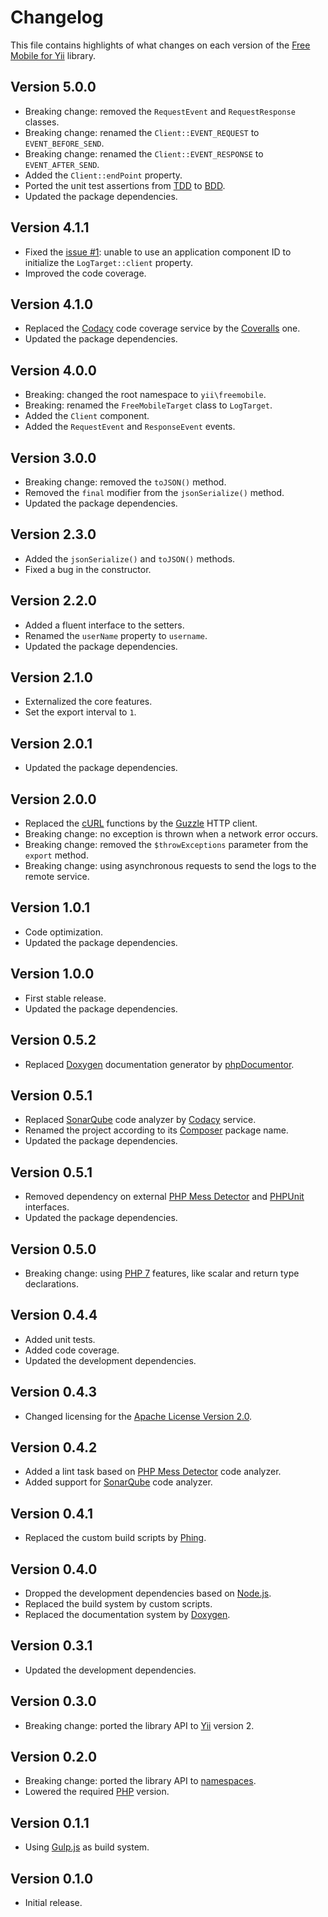 # Changelog
This file contains highlights of what changes on each version of the [Free Mobile for Yii](https://github.com/cedx/yii2-free-mobile) library.

## Version 5.0.0
- Breaking change: removed the `RequestEvent` and `RequestResponse` classes.
- Breaking change: renamed the `Client::EVENT_REQUEST` to `EVENT_BEFORE_SEND`.
- Breaking change: renamed the `Client::EVENT_RESPONSE` to `EVENT_AFTER_SEND`.
- Added the `Client::endPoint` property.
- Ported the unit test assertions from [TDD](https://en.wikipedia.org/wiki/Test-driven_development) to [BDD](https://en.wikipedia.org/wiki/Behavior-driven_development).
- Updated the package dependencies.

## Version 4.1.1
- Fixed the [issue #1](https://github.com/cedx/yii2-free-mobile/issues/1): unable to use an application component ID to initialize the `LogTarget::client` property.
- Improved the code coverage.

## Version 4.1.0
- Replaced the [Codacy](https://www.codacy.com) code coverage service by the [Coveralls](https://coveralls.io) one.
- Updated the package dependencies.

## Version 4.0.0
- Breaking: changed the root namespace to `yii\freemobile`.
- Breaking: renamed the `FreeMobileTarget` class to `LogTarget`.
- Added the `Client` component.
- Added the `RequestEvent` and `ResponseEvent` events.

## Version 3.0.0
- Breaking change: removed the `toJSON()` method.
- Removed the `final` modifier from the `jsonSerialize()` method.
- Updated the package dependencies.

## Version 2.3.0
- Added the `jsonSerialize()` and `toJSON()` methods.
- Fixed a bug in the constructor.

## Version 2.2.0
- Added a fluent interface to the setters.
- Renamed the `userName` property to `username`.
- Updated the package dependencies.

## Version 2.1.0
- Externalized the core features.
- Set the export interval to `1`.

## Version 2.0.1
- Updated the package dependencies.

## Version 2.0.0
- Replaced the [cURL](https://secure.php.net/manual/en/book.curl.php) functions by the [Guzzle](http://guzzlephp.org) HTTP client.
- Breaking change: no exception is thrown when a network error occurs.
- Breaking change: removed the `$throwExceptions` parameter from the `export` method.
- Breaking change: using asynchronous requests to send the logs to the remote service.

## Version 1.0.1
- Code optimization.
- Updated the package dependencies.

## Version 1.0.0
- First stable release.
- Updated the package dependencies.

## Version 0.5.2
- Replaced [Doxygen](http://www.doxygen.org) documentation generator by [phpDocumentor](https://www.phpdoc.org).

## Version 0.5.1
- Replaced [SonarQube](http://www.sonarqube.org) code analyzer by [Codacy](https://www.codacy.com) service.
- Renamed the project according to its [Composer](https://getcomposer.org) package name.
- Updated the package dependencies.

## Version 0.5.1
- Removed dependency on external [PHP Mess Detector](https://phpmd.org) and [PHPUnit](https://phpunit.de) interfaces.
- Updated the package dependencies.

## Version 0.5.0
- Breaking change: using [PHP 7](https://secure.php.net/manual/en/migration70.new-features.php) features, like scalar and return type declarations.

## Version 0.4.4
- Added unit tests.
- Added code coverage.
- Updated the development dependencies.

## Version 0.4.3
- Changed licensing for the [Apache License Version 2.0](http://www.apache.org/licenses/LICENSE-2.0).

## Version 0.4.2
- Added a lint task based on [PHP Mess Detector](http://phpmd.org) code analyzer.
- Added support for [SonarQube](http://www.sonarqube.org) code analyzer.

## Version 0.4.1
- Replaced the custom build scripts by [Phing](https://www.phing.info).

## Version 0.4.0
- Dropped the development dependencies based on [Node.js](https://nodejs.org).
- Replaced the build system by custom scripts.
- Replaced the documentation system by [Doxygen](http://www.doxygen.org).

## Version 0.3.1
- Updated the development dependencies.

## Version 0.3.0
- Breaking change: ported the library API to [Yii](http://www.yiiframework.com) version 2.

## Version 0.2.0
- Breaking change: ported the library API to [namespaces](https://secure.php.net/manual/en/language.namespaces.php).
- Lowered the required [PHP](https://secure.php.net) version.

## Version 0.1.1
- Using [Gulp.js](http://gulpjs.com) as build system.

## Version 0.1.0
- Initial release.
